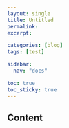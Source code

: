 ```yaml
---
layout: single
title: Untitled
permalink:
excerpt:

categories: [blog]
tags: [test]

sidebar:
  nav: "docs"

toc: true
toc_sticky: true
---
```


## Content